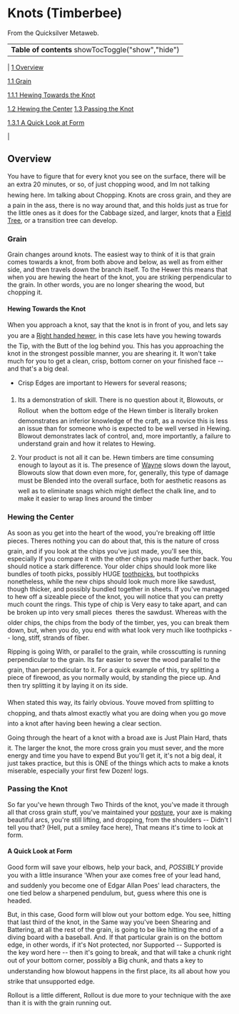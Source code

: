 
# Knots (Timberbee)

From the Quicksilver Metaweb.



|  |
| --- |
| **Table of contents** showTocToggle("show","hide") |
| 
[1 Overview](/)


[1.1 Grain](/)

[1.1.1 Hewing Towards the Knot](/)

[1.2 Hewing the Center](/)
[1.3 Passing the Knot](/)

[1.3.1 A Quick Look at Form](/)

 |


## Overview


You have to figure that for every knot you see on the surface, there will be an extra 20 minutes, or so, of just chopping wood, and Im not talking hewing here. Im talking about Chopping. Knots are cross grain, and they are a pain in the ass, there is no way around that, and this holds just as true for the little ones as it does for the Cabbage sized, and larger, knots that a  [Field Tree](/field-trees-and-other-oddities-timberbee), or a transition tree can develop.

### Grain


Grain changes around knots. The easiest way to think of it is that grain comes towards a knot, from both above and below, as well as from either side, and then travels down the branch itself. To the Hewer this means that when you are hewing the heart of the knot, you are striking perpendicular to the grain. In other words, you are no longer shearing the wood, but chopping it.

#### Hewing Towards the Knot


When you approach a knot, say that the knot is in front of you, and lets say you are a  [Right handed hewer](/sidedness-relating-to-hewers), in this case lets have you hewing towards the Tip, with the Butt of the log behind you. This has you approaching the knot in the strongest possible manner, you are shearing it. It won't take much for you to get a clean, crisp, bottom corner on your finished face -- and that's a big deal. 
* Crisp Edges are important to Hewers for several reasons;

1. Its a demonstration of skill. There is no question about it, Blowouts, or Rollout  when the bottom edge of the Hewn timber is literally broken  demonstrates an inferior knowledge of the craft, as a novice this is less an issue than for someone who is expected to be well versed in Hewing. Blowout demonstrates lack of control, and, more importantly, a failure to understand grain and how it relates to Hewing.

1. Your product is not all it can be. Hewn timbers are time consuming enough to layout as it is. The presence of  [Wayne](/wayne-timberbee) slows down the layout, Blowouts slow that down even more, for, generally, this type of damage must be Blended into the overall surface, both for aesthetic reasons as well as to eliminate snags which might deflect the chalk line, and to make it easier to wrap lines around the timber

### Hewing the Center


As soon as you get into the heart of the wood, you're breaking off little pieces. Theres nothing you can do about that, this is the nature of cross grain, and if you look at the chips you've just made, you'll see this, especially If you compare it with the other chips you made further back. You should notice a stark difference. Your older chips should look more like bundles of tooth picks, possibly HUGE  [toothpicks](/hewing-contests), but toothpicks nonetheless, while the new chips should look much more like sawdust, though thicker, and possibly bundled together in sheets. If you've managed to hew off a sizeable piece of the knot, you will notice that you can pretty much count the rings. This type of chip is Very easy to take apart, and can be broken up into very small pieces  theres the sawdust. Whereas with the older chips, the chips from the body of the timber, yes, you can break them down, but, when you do, you end with what look very much like toothpicks -- long, stiff, strands of fiber.

Ripping is going With, or parallel to the grain, while crosscutting is running perpendicular to the grain. Its far easier to sever the wood parallel to the grain, than perpendicular to it. For a quick example of this, try splitting a piece of firewood, as you normally would, by standing the piece up. And then try splitting it by laying it on its side.

When stated this way, its fairly obvious. Youve moved from splitting to chopping, and thats almost exactly what you are doing when you go move into a knot after having been hewing a clear section.

Going through the heart of a knot with a broad axe is Just Plain Hard, thats it. The larger the knot, the more cross grain you must sever, and the more energy and time you have to expend But you'll get it, it's not a big deal, it just takes practice, but this is ONE of the things which acts to make a knots miserable, especially your first few Dozen! logs. 
### Passing the Knot


So far you've hewn through Two Thirds of the knot, you've made it through all that cross grain stuff, you've maintained your  [posture](/form-timberbee), your axe is making beautiful arcs, you're still lifting, and dropping, from the shoulders -- Didn't I tell you that? (Hell, put a smiley face here), That means it's time to look at form. 
#### A Quick Look at Form


Good form will save your elbows, help your back, and, *POSSIBLY* provide you with a little insurance 'When your axe comes free of your lead hand, and suddenly you become one of Edgar Allan Poes' lead characters, the one tied below a sharpened pendulum, but, guess where this one is headed. 

But, in this case, Good form will blow out your bottom edge. You see, hitting that last third of the knot, in the Same way you've been Shearing and Battering, at all the rest of the grain, is going to be like hitting the end of a diving board with a baseball. And. If that particular grain is on the bottom edge, in other words, if it's Not protected, nor Supported -- Supported is the key word here -- then it's going to break, and that will take a chunk right out of your bottom corner, possibly a Big chunk, and thats a key to understanding how blowout happens in the first place, its all about how you strike that unsupported edge.

Rollout is a little different, Rollout is due more to your technique with the axe than it is with the grain running out.

